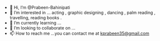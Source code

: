 - 👋 Hi, I’m @Prabeen-Bahinipati
- 👀 I’m interested in ... acting , graphic designing , dancing , palm reading , travelling,  reading  books .
- 🌱 I’m currently learning ...
- 💞️ I’m looking to collaborate on ...
- 📫 How to reach me ...you can contact me at kprabeen35@gmail.com

<!---
Prabeen-Bahinipati/Prabeen-Bahinipati is a ✨ special ✨ repository because its `README.md` (this file) appears on your GitHub profile.
You can click the Preview link to take a look at your changes.
--->

